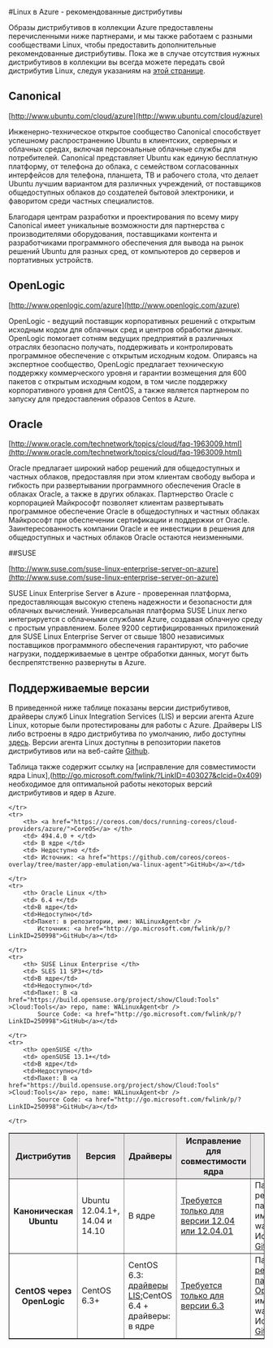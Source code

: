 ﻿<properties urlDisplayName="Endorsed distributions" pageTitle="Рекомендованные дистрибутивы Linux в Azure" metaKeywords="" description="Сведения о рекомендованных дистрибутивах Linux в Azure, включая рекомендации по Ubuntu, OpenLogic и SUSE." metaCanonical="" services="virtual-machines" documentationCenter="" title="Linux on Azure-Endorsed Distributions" authors="szark" solutions="" manager="timlt" editor="tysonn" />

<tags ms.service="virtual-machines" ms.workload="infrastructure-services" ms.tgt_pltfrm="vm-linux" ms.devlang="na" ms.topic="article" ms.date="12/05/2014" ms.author="szark" />





#Linux в Azure - рекомендованные дистрибутивы

Образы дистрибутивов в коллекции Azure предоставлены перечисленными ниже партнерами, и мы также работаем с разными сообществами Linux, чтобы предоставить дополнительные рекомендованные дистрибутивы. Пока же в случае отсутствия нужных дистрибутивов в коллекции вы всегда можете передать свой дистрибутив Linux, следуя указаниям на [этой странице](../virtual-machines-linux-create-upload-vhd/).

## Canonical
 
[http://www.ubuntu.com/cloud/azure](http://www.ubuntu.com/cloud/azure)

Инженерно-техническое открытое сообщество Canonical способствует успешному распространению Ubuntu в клиентских, серверных и облачных средах, включая персональные облачные службы для потребителей. Canonical представляет Ubuntu как единую бесплатную платформу, от телефона до облака, с семейством согласованных интерфейсов для телефона, планшета, ТВ и рабочего стола, что делает Ubuntu лучшим вариантом для различных учреждений, от поставщиков общедоступных облаков до создателей бытовой электроники, и фаворитом среди частных специалистов.

Благодаря центрам разработки и проектирования по всему миру Canonical имеет уникальные возможности для партнерства с производителями оборудования, поставщиками контента и разработчиками программного обеспечения для вывода на рынок решений Ubuntu для разных сред, от компьютеров до серверов и портативных устройств.

## OpenLogic
 
[http://www.openlogic.com/azure](http://www.openlogic.com/azure)

OpenLogic - ведущий поставщик корпоративных решений с открытым исходным кодом для облачных сред и центров обработки данных. OpenLogic помогает сотням ведущих предприятий в различных отраслях безопасно получать, поддерживать и контролировать программное обеспечение с открытым исходным кодом. Опираясь на экспертное сообщество, OpenLogic предлагает техническую поддержку коммерческого уровня и гарантии возмещения для 600 пакетов с открытым исходным кодом, в том числе поддержку корпоративного уровня для CentOS, а также является партнером по запуску для предоставления образов Centos в Azure.

## Oracle
[http://www.oracle.com/technetwork/topics/cloud/faq-1963009.html](http://www.oracle.com/technetwork/topics/cloud/faq-1963009.html)

Oracle предлагает широкий набор решений для общедоступных и частных облаков, предоставляя при этом клиентам свободу выбора и гибкость при развертывании программного обеспечения Oracle в облаках Oracle, а также в других облаках.  Партнерство Oracle с корпорацией Майкрософт позволяет клиентам развертывать программное обеспечение Oracle в общедоступных и частных облаках Майкрософт при обеспечении сертификации и поддержки от Oracle.  Заинтересованность компании Oracle и ее инвестиции в решения для общедоступных и частных облаков Oracle остаются неизменными.

##SUSE
 
[http://www.suse.com/suse-linux-enterprise-server-on-azure](http://www.suse.com/suse-linux-enterprise-server-on-azure)

SUSE Linux Enterprise Server в Azure - проверенная платформа, предоставляющая высокую степень надежности и безопасности для облачных вычислений. Универсальная платформа SUSE Linux легко интегрируется с облачными службами Azure, создавая облачную среду с простым управлением. Более 9200 сертифицированных приложений для SUSE Linux Enterprise Server от свыше 1800 независимых поставщиков программного обеспечения гарантируют, что рабочие нагрузки, поддерживаемые в центре обработки данных, могут быть беспрепятственно развернуты в Azure.

## Поддерживаемые версии

В приведенной ниже таблице показаны версии дистрибутивов, драйверы служб Linux Integration Services (LIS) и версии агента Azure Linux, которые были протестированы для работы с Azure. Драйверы LIS либо встроены в ядро дистрибутива по умолчанию, либо доступны [здесь](http://go.microsoft.com/fwlink/?LinkID=403033&clcid=0x409). Версии агента Linux доступны в репозитории пакетов дистрибутивов или на веб-сайте [Github](https://github.com/azure/walinuxagent).

Таблица также содержит ссылку на [исправление для совместимости ядра Linux],(http://go.microsoft.com/fwlink/?LinkID=403027&clcid=0x409) необходимое для оптимальной работы некоторых версий дистрибутивов и ядер в Azure.

<table border="1" width="600">
  <tr bgcolor="#E9E7E7">
		<th>Дистрибутив</th>		
	    <th>Версия</th>
	    <th>Драйверы</th>
		<th>Исправление для совместимости ядра</th>
		<th>Агент</th>
			</tr>
	<tr>
		<th>  Каноническая Ubuntu </th>
		<td> Ubuntu 12.04.1+, 14.04 и 14.10 </td>
		<td>В ядре</td>
		<td><a href="http://go.microsoft.com/fwlink/?LinkID=275152&clcid=0x409">Требуется только для версии 12.04 или 12.04.01</a></td>
		<td>Пакет: в репозитории пакетов с именем walinuxagent <br />
			Источник: <a href="http://go.microsoft.com/fwlink/p/?LinkID=250998">GitHub</a></td>
			</tr>
	<tr>
		<th> CentOS через OpenLogic </th>
		<td> CentOS 6.3+</td>
	    <td>CentOS 6.3: <a href="http://go.microsoft.com/fwlink/?LinkID=403033&clcid=0x409">драйверы LIS;</a>CentOS 6.4 + драйверы: в ядре</td>
		<td><a href="http://go.microsoft.com/fwlink/?LinkID=275153&clcid=0x409">Требуется только для версии 6.3</a></td>
		<td>Пакет: в <a href="http://olcentgbl.trafficmanager.net/openlogic/6/openlogic/x86_64/RPMS/">репозитории пакетов Open Logic </a> с именем walinuxagent<br />
			Источник: <a href="http://go.microsoft.com/fwlink/p/?LinkID=250998">GitHub</a></td>
 		
	</tr>
	<tr>
		<th> <a href="https://coreos.com/docs/running-coreos/cloud-providers/azure/">CoreOS</a> </th>
		<td> 494.4.0 + </td>
        <td> В ядре </td>
		<td> Недоступно </td>
		<td> Источник: <a href="https://github.com/coreos/coreos-overlay/tree/master/app-emulation/wa-linux-agent">GitHub</a></td>
		
	</tr>
	<tr>
		<th> Oracle Linux </th>
		<td> 6.4 +</td>
        <td>В ядре</td>
		<td>Недоступно</td>
		<td>Пакет: в репозитории, имя: WALinuxAgent<br />
			Источник: <a href="http://go.microsoft.com/fwlink/p/?LinkID=250998">GitHub</a></td>
		
	</tr>
	<tr>
		<th> SUSE Linux Enterprise </th>
		<td> SLES 11 SP3+</td>
        <td>В ядре</td>
		<td>Недоступно</td>
		<td>Пакет: В <a href="https://build.opensuse.org/project/show/Cloud:Tools" >Cloud:Tools</a> repo, name: WALinuxAgent<br />
			Source Code: <a href="http://go.microsoft.com/fwlink/p/?LinkID=250998">GitHub</a></td>
		
	</tr>
	<tr>
		<th> openSUSE </th>
		<td> openSUSE 13.1+</td>
		<td>В ядре</td>
		<td>Недоступно</td>
		<td>Пакет: В <a href="https://build.opensuse.org/project/show/Cloud:Tools" >Cloud:Tools</a> repo, name: WALinuxAgent<br />
			Source Code: <a href="http://go.microsoft.com/fwlink/p/?LinkID=250998">GitHub</a></td>
		
	</tr>
</table>


<!--HONumber=35.1-->
